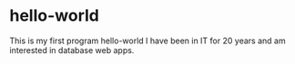 # hello-world
This is my first program hello-world
I have been in IT for 20 years and am interested in database web apps.
